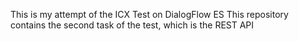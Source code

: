 This is my attempt of the ICX Test on DialogFlow ES
This repository contains the second task of the test, which is the REST API
